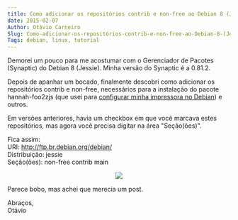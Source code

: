 ```yaml
---
title: Como adicionar os repositórios contrib e non-free ao Debian 8 (Jessie)
date: 2015-02-07
Author: Otávio Carneiro
Slug: Como-adicionar-os-repositórios-contrib-e-non-free-ao-Debian-8-(Jessie)
Tags: debian, linux, tutorial
---
```


Demorei um pouco para me acostumar com o Gerenciador de Pacotes
(Synaptic) do Debian 8 (Jessie). Minha versão do Synaptic é a 0.81.2.

Depois de apanhar um bocado, finalmente descobri como adicionar os
repositórios contrib e non-free, necessários para a instalação do pacote
hannah-foo2zjs (que usei para [configurar minha impressora no
Debian](http://umcarneiro.blogspot.com.br/2014/11/instalar-impressora-hp-laserjet-1020-no.html))
e outros.

Em versões anteriores, havia um checkbox em que você marcava estes
repositórios, mas agora você precisa digitar na área "Seção(ões)".

Fica assim:  
URI: http://ftp.br.debian.org/debian/  
Distribuição: jessie  
Seção(ões): non-free contrib main

<div class="separator" style="clear: both; text-align: center;">

[![](http://2.bp.blogspot.com/-D2So8FEhgSg/VNaFwI48DZI/AAAAAAAAChg/nt7M62tKdIc/s1600/synaptic-repositorios.jpg)](http://2.bp.blogspot.com/-D2So8FEhgSg/VNaFwI48DZI/AAAAAAAAChg/nt7M62tKdIc/s1600/synaptic-repositorios.jpg)

</div>

Parece bobo, mas achei que merecia um post.

Abraços,  
Otávio


